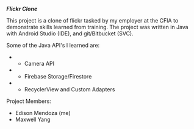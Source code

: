 ***Flickr Clone***

This project is a clone of flickr tasked by my employer at the CFIA to demonstrate skills learned from training.
The project was written in Java with Android Studio (IDE), and git/Bitbucket (SVC).

Some of the Java API's I learned are:
- - Camera API
- - Firebase Storage/Firestore
- - RecyclerView and Custom Adapters

Project Members:
- Edison Mendoza (me)
- Maxwell Yang


